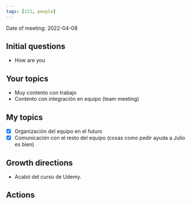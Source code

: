 ```yaml
---
tags: [121, people]
---
```


Date of meeting: 2022-04-08

## Initial questions
- How are you
 
## Your topics
- Muy contento con trabajo
- Contento con integración en equipo (team meeting)

## My topics
- [x] Organización del equipo en el futuro
- [x] Comunicación con el resto del equipo (cosas como pedir ayuda a Julio es bien)

## Growth directions
- Acabó del curso de Udemy.

## Actions
